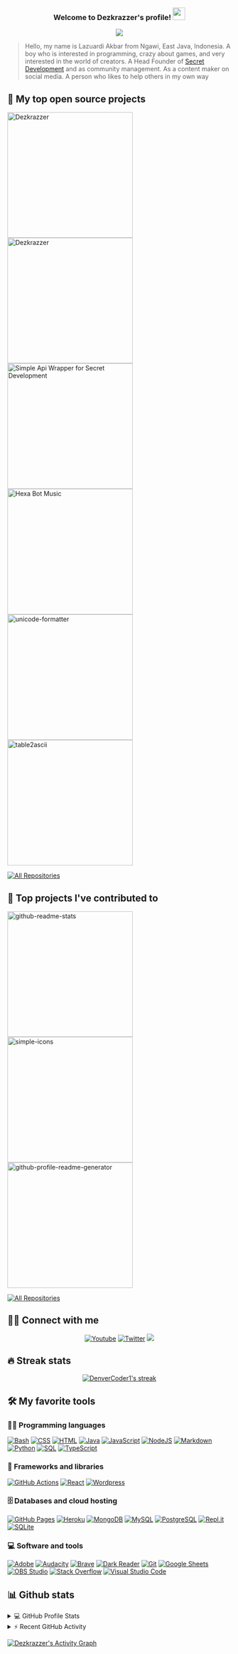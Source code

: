 <h3 align="center">
  Welcome to Dezkrazzer's profile!
  <img src="https://media.giphy.com/media/hvRJCLFzcasrR4ia7z/giphy.gif" width="28">
</h3>
 
<!-- Typing SVG by DenverCoder1 - https://github.com/DenverCoder1/readme-typing-svg -->
<p align="center">
  <a href="https://github.com/Dezkrazzer"><img src="https://readme-typing-svg.herokuapp.com?lines=I'm+just+a+new+little+Developer"></a>
</p>
 
> Hello, my name is Lazuardi Akbar from Ngawi, East Java, Indonesia. A boy who is interested in programming, crazy about games, and very interested in the world of creators. A Head Founder of [Secret Development](https://dsc.gg/secretdev) and as community management. As a content maker on social media. A person who likes to help others in my own way
 
## 📘 My top open source projects
 
<!-- Repo info cards - https://github.com/anuraghazra/github-readme-stats -->
<!-- Small repo cards (fork) - https://github.com/DenverCoder1/github-readme-stats -->
<p align="left">
  <a href="https://github.com/Dezkrazzer/aeeroobot"><img width="282" src="https://denvercoder1-github-readme-stats.vercel.app/api/pin/?username=Dezkrazzer&repo=aeeroobot&theme=react&bg_color=1F222E&title_color=F85D7F&icon_color=F8D866&hide_border=true&show_icons=false" alt="Dezkrazzer"></a>
  <a href="https://github.com/Dezkrazzer/wa-bots"><img width="282" src="https://denvercoder1-github-readme-stats.vercel.app/api/pin/?username=Dezkrazzer&repo=wa-bots&theme=react&bg_color=1F222E&title_color=F85D7F&icon_color=F8D866&hide_border=true&show_icons=false" alt="Dezkrazzer"></a>
  <a href="https://github.com/secretDevelopment17/secretdev.js"><img width="282" src="https://denvercoder1-github-readme-stats.vercel.app/api/pin/?username=secretDevelopment17&repo=secretdev.js&hide_border=true&bg_color=1F222E&title_color=F85D7F&icon_color=F8D866&theme=react&show_icons=false" alt="Simple Api Wrapper for Secret Development"></a>
  <a href="https://github.com/secretDevelopment17/hexabot-music"><img width="282" src="https://denvercoder1-github-readme-stats.vercel.app/api/pin?username=secretDevelopment17&repo=hexabot-music&theme=react&bg_color=1F222E&title_color=F85D7F&icon_color=F8D866&hide_border=true&show_icons=false" alt="Hexa Bot Music"></a>
  <a href="https://github.com/Dezkrazzer"><img width="282" src="https://denvercoder1-github-readme-stats.vercel.app/api/pin/?username=GC-spigot&repo=AdvancedEnchantments&theme=react&bg_color=1F222E&title_color=F85D7F&icon_color=F8D866&hide_border=true&show_icons=false" alt="unicode-formatter"></a>
  <a href="https://github.com/Dezkrazzer"><img width="282" src="https://denvercoder1-github-readme-stats.vercel.app/api/pin/?username=hansputera&repo=whatsapp-bot&theme=react&bg_color=1F222E&title_color=F85D7F&icon_color=F8D866&hide_border=true&show_icons=false" alt="table2ascii"></a>
</p>
 
<p align="left">
  <a href="https://github.com/Dezkrazzer?tab=repositories"><img alt="All Repositories" title="All Repositories" src="https://img.shields.io/badge/-All%20Repos-2962FF?style=for-the-badge&logo=koding&logoColor=white"/></a>
</p>
 
## 📕 Top projects I've contributed to
 
<!-- Repo info cards - https://github.com/anuraghazra/github-readme-stats -->
<!-- Small repo cards (fork) - https://github.com/DenverCoder1/github-readme-stats -->
<p align="left">
  <a href="https://github.com/secretDevelopment17/secretdev.js"><img width="282" src="https://denvercoder1-github-readme-stats.vercel.app/api/pin/?username=secretDevelopment17&repo=secretdev.js&theme=react&bg_color=1F222E&title_color=F85D7F&icon_color=F8D866&hide_border=true&show_icons=false" alt="github-readme-stats"></a>
  <a href="https://github.com/secretDevelopment17/hexabot-music"><img width="282" src="https://denvercoder1-github-readme-stats.vercel.app/api/pin/?username=secretDevelopment17&repo=hexabot-music&theme=react&bg_color=1F222E&title_color=F85D7F&icon_color=F8D866&hide_border=true&show_icons=false" alt="simple-icons"></a>
  <a href="https://github.com/Dezkrazzer/aeeroobot"><img width="282" src="https://denvercoder1-github-readme-stats.vercel.app/api/pin/?username=Dezkrazzer&repo=aeeroobot&theme=react&bg_color=1F222E&title_color=F85D7F&icon_color=F8D866&hide_border=true&show_icons=false" alt="github-profile-readme-generator"></a>
 
</p>
 
<p align="left">
  <a href="https://github.com/Dezkrazzer"><img alt="All Repositories" title="All Repositories" src="https://img.shields.io/badge/-All%20Forks-2962FF?style=for-the-badge&logo=koding&logoColor=white"/></a>
</p>
 
## 🙋‍♂️ Connect with me
 
<!-- Badges template - https://github.com/badges/shields -->
<p align="center">
  <a href="https://www.youtube.com/channel/UCho0s4LYgbs4nqXjwAASjTQ"><img alt="Youtube" title="Youtube" src="https://img.shields.io/badge/-YouTube-red?style=for-the-badge&logo=youtube&logoColor=white"/></a>
  <a href="https://twitter.com/lzuardiakbr"><img alt="Twitter" title="Twitter" src="https://img.shields.io/badge/-Twitter-1DA1F2?style=for-the-badge&logo=twitter&logoColor=white"/></a>
  <a href="https://dsc.gg/secretdev" alt="Secret Development">
    <img src="https://img.shields.io/badge/-Discord-7289DA?style=for-the-badge&logoColor=white&logo=discord"/></a>
</p>
 
## 🔥 Streak stats
 
<!-- GitHub Readme Streak Stats - https://github.com/DenverCoder1/github-readme-streak-stats -->
<p align="center">
  <a href="https://github.com/DenverCoder1/github-readme-streak-stats">
    <img title="🔥 Get streak stats for your profile at git.io/streak-stats" alt="DenverCoder1's streak" src="https://github-readme-streak-stats.herokuapp.com/?user=Dezkrazzer&theme=monokai-metallian&hide_border=true"/>
  </a>
</p>
 
<!-- Some badges are from https://github.com/Ileriayo/markdown-badges -->
 
## 🛠️ My favorite tools
 
### 👨‍💻 Programming languages
 
<p>
    <a href="https://github.com/search?q=user%3ADenverCoder1+is%3Arepo+language%3Abash"><img alt="Bash" src="https://img.shields.io/badge/Bash%20-%23121011.svg?logo=gnu-bash&logoColor=white"></a>
    <a href="https://github.com/search?q=user%3ADenverCoder1+is%3Arepo+language%3Acss"><img alt="CSS" src="https://img.shields.io/badge/CSS%20-%231572B6.svg?logo=css3&logoColor=white"></a>
    <a href="https://github.com/search?q=user%3ADenverCoder1+is%3Arepo+language%3Ahtml"><img alt="HTML" src="https://img.shields.io/badge/HTML%20-%23E34F26.svg?logo=html5&logoColor=white"></a>
    <a href="https://github.com/search?q=user%3ADenverCoder1+is%3Arepo+language%3Ajava"><img alt="Java" src="https://img.shields.io/badge/Java-%23007396.svg?logo=java&logoColor=white"></a>
    <a href="https://github.com/search?q=user%3ADenverCoder1+is%3Arepo+language%3Ajavascript"><img alt="JavaScript" src="https://img.shields.io/badge/JavaScript%20-%23F7DF1E.svg?logo=javascript&logoColor=black"></a>
    <a href="https://github.com/search?q=user%3ADenverCoder1+is%3Arepo+language%3Ajavascript"><img alt="NodeJS" src="https://img.shields.io/badge/Node.js%20-%2343853D.svg?logo=node.js&logoColor=white"></a>
    <a href="https://github.com/search?q=user%3ADenverCoder1+is%3Arepo+language%3Amarkdown"><img alt="Markdown" src="https://img.shields.io/badge/Markdown-%23000000.svg?logo=markdown&logoColor=white"></a>
    <a href="https://github.com/search?q=user%3ADenverCoder1+is%3Arepo+language%3Apython"><img alt="Python" src="https://img.shields.io/badge/Python%20-%2314354C.svg?logo=python&logoColor=white"></a>
    <a href="https://github.com/search?q=user%3ADenverCoder1+is%3Arepo+language%3Asql"><img alt="SQL" src="https://img.shields.io/badge/SQL%20-%23025E8C.svg?logo=amazon-dynamodb&logoColor=white"></a>
    <a href="https://github.com/search?q=user%3ADenverCoder1+is%3Arepo+language%3AtypeScript"><img alt="TypeScript" src="https://img.shields.io/badge/TypeScript%20-%23007ACC.svg?logo=typescript&logoColor=white"></a>
</p>
 
### 🧰 Frameworks and libraries
 
<p>
    <a href="#"><img alt="GitHub Actions" src="https://img.shields.io/badge/GitHub%20Actions%20-%232671E5.svg?logo=github%20actions&logoColor=white"></a>
    <a href="#"><img alt="React" src="https://img.shields.io/badge/React%20-%2320232a.svg?logo=react&logoColor=%2361DAFB"></a>
    <a href="#"><img alt="Wordpress" src="https://img.shields.io/badge/Wordpress-21759B?logo=wordpress&logoColor=white"></a>
</p>
 
### 🗄️ Databases and cloud hosting
 
<p>
    <a href="#"><img alt="GitHub Pages" src="https://img.shields.io/badge/GitHub%20Pages-%23327FC7.svg?logo=github&logoColor=white"></a>
    <a href="#"><img alt="Heroku" src="https://img.shields.io/badge/Heroku%20-%23430098.svg?logo=heroku&logoColor=white"></a>
    <a href="#"><img alt="MongoDB" src ="https://img.shields.io/badge/MongoDB-%234ea94b.svg?logo=mongodb&logoColor=white"></a>
    <a href="#"><img alt="MySQL" src="https://img.shields.io/badge/MySQL-%2300f.svg?logo=mysql&logoColor=white"></a>
    <a href="#"><img alt="PostgreSQL" src ="https://img.shields.io/badge/PostgreSQL-%23316192.svg?logo=postgresql&logoColor=white"></a>
    <a href="#"><img alt="Repl.it" src="https://img.shields.io/badge/Repl.it%20-%230D101E.svg?logo=Repl.it&logoColor=white"></a>
    <a href="#"><img alt="SQLite" src ="https://img.shields.io/badge/SQLite-%2307405e.svg?logo=sqlite&logoColor=white"></a>
</p>
 
### 💻 Software and tools
 
<p>
    <a href="#"><img alt="Adobe" src="https://img.shields.io/badge/Adobe%20-%23FF0000.svg?logo=adobe&logoColor=white"></a>
    <a href="#"><img alt="Audacity" src="https://img.shields.io/badge/-Audacity-0000CC?logo=audacity&logoColor=white"></a>
    <a href="#"><img alt="Brave" src="https://img.shields.io/badge/-Brave-FB542B?logo=brave&logoColor=white"></a>
    <a href="#"><img alt="Dark Reader" src="https://img.shields.io/badge/-Dark%20Reader-141E24?logo=dark-reader&logoColor=white"></a>
    <a href="#"><img alt="Git" src="https://img.shields.io/badge/Git%20-%23F05033.svg?logo=git&logoColor=white"></a>
    <a href="#"><img alt="Google Sheets" src="https://img.shields.io/badge/Google%20Sheets%20-%2334A853.svg?logo=google%20sheets&logoColor=white"></a>
    <a href="#"><img alt="OBS Studio" src="https://img.shields.io/badge/-OBS%20Studio-302E31?logo=obs-studio&logoColor=white"></a>
    <a href="#"><img alt="Stack Overflow" src="https://img.shields.io/badge/-Stack%20Overflow-FE7A16?logo=stack-overflow&logoColor=white"></a>
    <a href="#"><img alt="Visual Studio Code" src="https://img.shields.io/badge/Visual%20Studio%20Code-0078d7.svg?logo=visual-studio-code&logoColor=white"></a>
</p>
 
## 📊 Github stats
 
<!-- https://github.com/anuraghazra/github-readme-stats -->
<details> 
  <summary>💻 GitHub Profile Stats</summary>
  <br/>
    <a href="https://github.com/anuraghazra/github-readme-stats"><img alt="Dezkrazzer's Github Stats" src="https://denvercoder1-github-readme-stats.vercel.app/api?username=Dezkrazzer&show_icons=true&count_private=true&theme=react&hide_border=true&bg_color=1F222E&title_color=F85D7F&icon_color=F8D866" /></a>
  <a href="https://github.com/anuraghazra/github-readme-stats"><img alt="Dezkrazzer's Top Languages" src="https://denvercoder1-github-readme-stats.vercel.app/api/top-langs/?username=Dezkrazzer&langs_count=8&layout=compact&theme=react&hide_border=true&bg_color=1F222E&title_color=F85D7F&icon_color=F8D866" /></a>
  <br/>
</details>
 
 
<!-- https://github.com/jamesgeorge007/github-activity-readme -->
<details>
  <summary>⚡ Recent GitHub Activity</summary>
  <br/>
 
<!--START_SECTION:activity-->
1. 🎉 Merged PR [#1](https://github.com/Dezkrazzer/DenverCoder1/pull/1) in [Dezkrazzer/DenverCoder1](https://github.com/Dezkrazzer/DenverCoder1)
<!--END_SECTION:activity-->
</details>
 
<!-- https://github.com/ashutosh00710/github-readme-activity-graph -->
<a href="https://github.com/ashutosh00710/github-readme-activity-graph"><img alt="Dezkrazzer's Activity Graph" src="https://activity-graph.herokuapp.com/graph?username=Dezkrazzer&bg_color=1F222E&color=F8D866&line=F85D7F&point=FFFFFF&hide_border=true" /></a>
